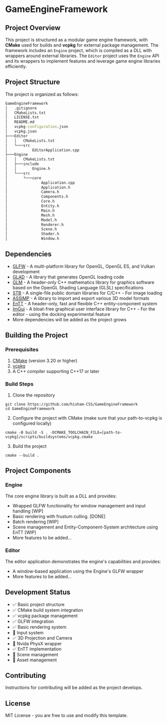 ﻿# GameEngineFramework

## Project Overview

This project is structured as a modular game engine framework, with **CMake** used for builds and **vcpkg** for external package management. The framework includes an `Engine` project, which is compiled as a DLL with wrappers around external libraries. The `Editor` project uses the `Engine` API and its wrappers to implement features and leverage game engine libraries efficiently.

## Project Structure

The project is organized as follows:
```cmd
GameEngineFramework
│   .gitignore
│   CMakeLists.txt
│   LICENSE.txt
│   README.md
│   vcpkg-configuration.json
│   vcpkg.json
├───Editor
│   │   CMakeLists.txt
│   └───src
│           EditorApplication.cpp
├───Engine
│   │   CMakeLists.txt
│   ├───include
│   │       Engine.h
│   └───src
│       └───core
│               Application.cpp
│               Application.h
│               Camera.h
│               Components.h
│               Core.h
│               Entity.h
│               Main.h
│               Mesh.h
│               Model.h
│               Renderer.h
│               Scene.h
│               Shader.h
│               Window.h
```

## Dependencies
- [GLFW](https://www.glfw.org/) - A multi-platform library for OpenGL, OpenGL ES, and Vulkan development
- [GLAD](https://glad.dav1d.de/) - A library that generates OpenGL loading code
- [GLM](https://glm.g-truc.net/0.9.9/index.html) - A header-only C++ mathematics library for graphics software based on the OpenGL Shading Language (GLSL) specifications
- [STB](https://github.com/nothings/stb) - A single-file public domain libraries for C/C++ - For image loading
- [ASSIMP](https://assimp.org/) - A library to import and export various 3D model formats
- [EnTT](https://github.com/skypjack/entt) - A header-only, fast and flexible C++ entity-component system
- [ImGui](https://github.com/ocornut/imgui/tree/docking) - A bloat-free graphical user interface library for C++ - For the editor - using the docking experimental feature
- More dependencies will be added as the project grows

## Building the Project

### Prerequisites
1. [CMake](https://cmake.org/) (version 3.20 or higher)
2. [vcpkg](https://vcpkg.io/)
3. A C++ compiler supporting C++17 or later

### Build Steps
1. Clone the repository
```
git clone https://github.com/hisham-CSS/GameEngineFramework
cd GameEngineFramework
```
2. Configure the project with CMake (make sure that your path-to-vcpkg is configured locally)
 ```
 cmake -B build -S . -DCMAKE_TOOLCHAIN_FILE=[path-to-vcpkg]/scripts/buildsystems/vcpkg.cmake
 ```
3. Build the project
```
cmake --build .
```
## Project Components

### Engine

The core engine library is built as a DLL and provides:

-   Wrapped GLFW functionality for window management and input handling [WIP]
-	Basic rendering with frustum culling. [DONE]
-	Batch rendering [WIP]
-	Scene management and Entity-Component-System architecture using EnTT [WIP]
-   More features to be added...

### Editor

The editor application demonstrates the engine's capabilities and provides:

-   A window-based application using the Engine's GLFW wrapper
-   More features to be added...

## Development Status

- :white_check_mark: Basic project structure
- :white_check_mark: CMake build system integration
- :white_check_mark: vcpkg package management
- :white_check_mark: GLFW integration
- :white_check_mark: Basic rendering system
- :black_square_button:  Input system
- :white_check_mark: 3D Projection and Camera
- :black_square_button: Nvida PhysX wrapper
- :white_check_mark: EnTT implementation
- :black_square_button:  Scene management
- :black_square_button:  Asset management

## Contributing

Instructions for contributing will be added as the project develops.

## License

MIT License - you are free to use and modify this template.
